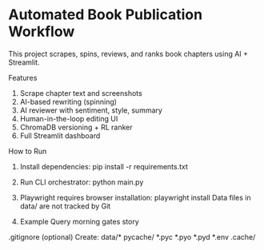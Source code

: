 # Automated Book Publication Workflow

This project scrapes, spins, reviews, and ranks book chapters using AI + Streamlit.

Features
1. Scrape chapter text and screenshots  
2. AI-based rewriting (spinning)  
3. AI reviewer with sentiment, style, summary  
4. Human-in-the-loop editing UI  
5. ChromaDB versioning + RL ranker  
6. Full Streamlit dashboard  

How to Run

1. Install dependencies:
pip install -r requirements.txt

2. Run CLI orchestrator:
python main.py

3. Playwright requires browser installation:
playwright install
Data files in data/ are not tracked by Git

4. Example Query 
morning gates story


.gitignore (optional)
Create:
data/*
pycache/
*.pyc
*.pyo
*.pyd
*.env
.cache/